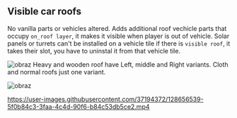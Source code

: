 ## Visible car roofs
 No vanilla parts or vehicles altered. Adds additional roof vechicle parts that occupy `on_roof layer`, it makes it visible when player is out of vehicle. Solar panels or turrets can't be installed on a vehicle tile if there is `visible roof`, it takes their slot, you have to uninstal it from that vehicle tile.
 
 ![obraz](https://cdn.discordapp.com/attachments/696798032875749516/874127769032859678/unknown.png)
 Heavy and wooden roof have Left, middle and Right variants. Cloth and normal roofs just one variant. 
 
 ![obraz](https://user-images.githubusercontent.com/37194372/128656415-41a778c6-f76f-46a3-aefc-297280f95d66.png) 

https://user-images.githubusercontent.com/37194372/128656539-5f0b84c3-3faa-4c4d-90f6-b84c53db5ce2.mp4
